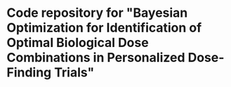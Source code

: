 # Code repository for "Bayesian Optimization for Identification of Optimal Biological Dose Combinations in Personalized Dose-Finding Trials"
